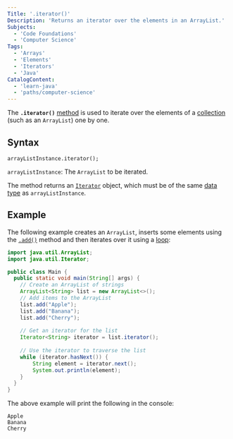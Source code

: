 ```yaml
---
Title: '.iterator()'
Description: 'Returns an iterator over the elements in an ArrayList.'
Subjects:
  - 'Code Foundations'
  - 'Computer Science'
Tags:
  - 'Arrays'
  - 'Elements'
  - 'Iterators'
  - 'Java'
CatalogContent:
  - 'learn-java'
  - 'paths/computer-science'
---
```


The **`.iterator()`** [method](https://www.codecademy.com/resources/docs/java/methods) is used to iterate over the elements of a [collection](https://www.codecademy.com/resources/docs/java/collection) (such as an `ArrayList`) one by one.

## Syntax

```pseudo
arrayListInstance.iterator();
```

`arrayListInstance`: The `ArrayList` to be iterated.

The method returns an [`Iterator`](https://www.codecademy.com/resources/docs/java/iterator) object, which must be of the same [data type](https://www.codecademy.com/resources/docs/java/data-types) as `arrayListInstance`.

## Example

The following example creates an `ArrayList`, inserts some elements using the [`.add()`](https://www.codecademy.com/resources/docs/java/array-list/add) method and then iterates over it using a [loop](https://www.codecademy.com/resources/docs/java/loops):

```java
import java.util.ArrayList;
import java.util.Iterator;

public class Main {
  public static void main(String[] args) {
    // Create an ArrayList of strings
    ArrayList<String> list = new ArrayList<>();
    // Add items to the ArrayList
    list.add("Apple");
    list.add("Banana");
    list.add("Cherry");
  
    // Get an iterator for the list
    Iterator<String> iterator = list.iterator();
  
    // Use the iterator to traverse the list
    while (iterator.hasNext()) {
        String element = iterator.next();
        System.out.println(element);
    }
  }
}
```

The above example will print the following in the console:

```shell
Apple
Banana
Cherry
```


